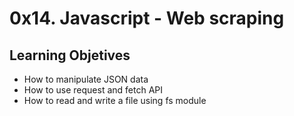 # 0x14. Javascript - Web scraping

## Learning Objetives

- How to manipulate JSON data
- How to use request and fetch API
- How to read and write a file using fs module